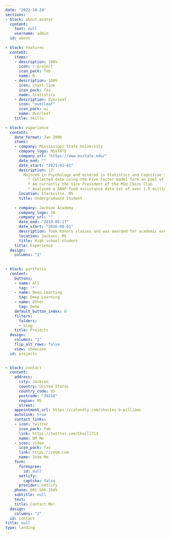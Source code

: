 ```yaml
---
date: "2022-10-24"
sections:
- block: about.avatar
  content:
    text: null
    username: admin
  id: about
  
- block: features
  content:
    items:
    - description: 100%
      icon: r-project
      icon_pack: fab
      name: R
    - description: 100%
      icon: chart-line
      icon_pack: fas
      name: Statistics
    - description: Overleaf
      icon: "overleaf"
      icon_pack: ai
      name: Overleaf      
    title: Skills
   
- block: experience
  content:
    date_format: Jan 2006
    items:
    - company: Mississippi State University
      company_logo: MSSTATE
      company_url: "https://www.msstate.edu/"
      date_end: ""
      date_start: "2021-01-01"
      description: |2-
        Majored in Psychology and minored in Statistics and Cognitive Science.
          * Collected data using the Five Factor model form an pool of 43 undergraduates.
          * Am currently the Vice President of the MSU Chess Club
          * Analyzed a SNAP food assistance data set of over 1.5 million observations for anomalies
      location: Starkville, MS
      title: Undergraduate Student
      
    - company: Jackson Academy
      company_logo: JA
      company_url: ""
      date_end: "2019-05-17"
      date_start: "2016-08-01"
      description: Took honors classes and was awarded for academic excellence in the fields of Psychology and Sociology
      location: Jackson, MS
      title: High school Student
    title: Experience
  design:
    columns: "2"
    
  
- block: portfolio
  content:
    buttons:
    - name: All
      tag: '*'
    - name: Deep Learning
      tag: Deep Learning
    - name: Other
      tag: Demo
    default_button_index: 0
    filters:
      folders:
      - blog
    title: Projects
  design:
    columns: "1"
    flip_alt_rows: false
    view: showcase
  id: projects
  

- block: contact
  content:
    address:
      city: Jackson
      country: United States
      country_code: US
      postcode: "39216"
      region: MS
      street: 
    appointment_url: https://calendly.com/charles-b-williams
    autolink: true
    contact_links:
    - icon: twitter
      icon_pack: fab
      link: https://twitter.com/Chwill713
      name: DM Me
    - icon: video
      icon_pack: fas
      link: https://zoom.com
      name: Zoom Me
    form:
      formspree:
        id: null
      netlify:
        captcha: false
      provider: netlify
    phone: 601-566-3505
    subtitle: null
    text: 
    title: Contact Me!
  design:
    columns: "2"
  id: contact
title: null
type: landing
---
```

